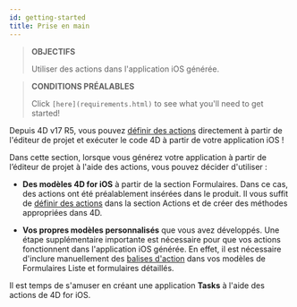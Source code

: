 ```yaml
---
id: getting-started
title: Prise en main
---
```


> **OBJECTIFS**
> 
> Utiliser des actions dans l'application iOS générée.


> **CONDITIONS PRÉALABLES**
> 
> Click `[here](requirements.html)` to see what you'll need to get started!

Depuis 4D v17 R5, vous pouvez [définir des actions](define-first-action.md) directement à partir de l'éditeur de projet et exécuter le code 4D à partir de votre application iOS !

Dans cette section, lorsque vous générez votre application à partir de l’éditeur de projet à l'aide des actions, vous pouvez décider d'utiliser :

* **Des modèles 4D for iOS** à partir de la section Formulaires. Dans ce cas, des actions ont été préalablement insérées dans le produit. Il vous suffit de [définir des actions](define-first-action.md) dans la section Actions et de créer des méthodes appropriées dans 4D.

* **Vos propres modèles personnalisés** que vous avez développés. Une étape supplémentaire importante est nécessaire pour que vos actions fonctionnent dans l'application iOS générée. En effet, il est nécessaire d'inclure manuellement des [balises d'action](adding-actions-template.md) dans vos modèles de Formulaires Liste et formulaires détaillés.

Il est temps de s'amuser en créant une application **Tasks** à l'aide des actions de 4D for iOS.